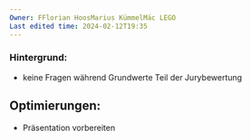 ```yaml
---
Owner: FFlorian HoosMarius KümmelMäc LEGO
Last edited time: 2024-02-12T19:35
---
```

### Hintergrund:

- keine Fragen während Grundwerte Teil der Jurybewertung

  

## Optimierungen:

- Präsentation vorbereiten
